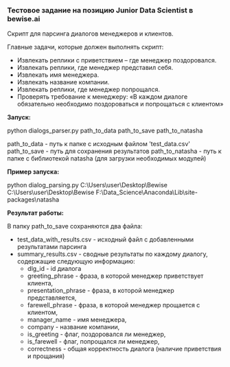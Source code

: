 ### Тестовое задание на позицию Junior Data Scientist в bewise.ai

Cкрипт для парсинга диалогов менеджеров и клиентов. 

Главные задачи, которые должен выполнять скрипт:
 - Извлекать реплики с приветствием – где менеджер поздоровался. 
 - Извлекать реплики, где менеджер представил себя. 
 - Извлекать имя менеджера. 
 - Извлекать название компании. 
 - Извлекать реплики, где менеджер попрощался.
 - Проверять требование к менеджеру: «В каждом диалоге обязательно необходимо поздороваться и попрощаться с клиентом»

**Запуск:**

python dialogs_parser.py path_to_data path_to_save path_to_natasha

path_to_data - путь к папке с исходным файлом 'test_data.csv'
path_to_save - путь для сохранения результатов
path_to_natasha - путь к папке с библиотекой natasha (для загрузки необходимых модулей)

**Пример запуска:**

python dialog_parsing.py C:\Users\user\Desktop\Bewise C:\Users\user\Desktop\Bewise F:\\Data_Science\\Anaconda\\Lib\\site-packages\\natasha

**Результат работы:**

В папку path_to_save  сохраняются два файла: 
 - test_data_with_results.csv - исходный файл с добавленными результатами парсинга
 - summary_results.csv - сводные результаты по каждому диалогу, содержащие следующую информацию:
   - dlg_id - id диалога
   - greeting_phrase - фраза, в которой менеджер приветствует клиента,
   - presentation_phrase - фраза, в которой менеджер представляется,
   - farewell_phrase - фраза, в которой менеджер прощается с клиентом,
   - manager_name - имя менеджера,
   - company - название компании,
   - is_greeting - флаг, поздоровался ли менеджер,
   - is_farewell - флаг, попрощался ли менеджер,
   - correctness - общая корректность диалога (наличие приветствия и прощания)
